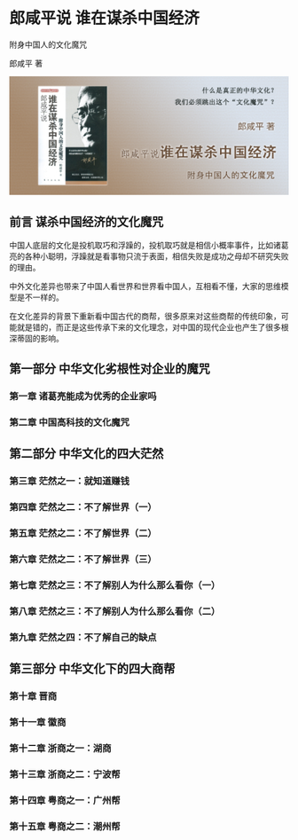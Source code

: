 # 郎咸平说 谁在谋杀中国经济

附身中国人的文化魔咒

郎咸平 著

![封面](contents/wx-cover.png)

## 前言 谋杀中国经济的文化魔咒

中国人底层的文化是投机取巧和浮躁的，投机取巧就是相信小概率事件，比如诸葛亮的各种小聪明，浮躁就是看事物只流于表面，相信失败是成功之母却不研究失败的理由。

中外文化差异也带来了中国人看世界和世界看中国人，互相看不懂，大家的思维模型是不一样的。

在文化差异的背景下重新看中国古代的商帮，很多原来对这些商帮的传统印象，可能就是错的，而正是这些传承下来的文化理念，对中国的现代企业也产生了很多根深蒂固的影响。

## 第一部分 中华文化劣根性对企业的魔咒

### 第一章 诸葛亮能成为优秀的企业家吗

### 第二章 中国高科技的文化魔咒

## 第二部分 中华文化的四大茫然

### 第三章 茫然之一：就知道赚钱

### 第四章 茫然之二：不了解世界（一）

### 第五章 茫然之二：不了解世界（二）

### 第六章 茫然之二：不了解世界（三）

### 第七章 茫然之三：不了解别人为什么那么看你（一）

### 第八章 茫然之三：不了解别人为什么那么看你（二）

### 第九章 茫然之四：不了解自己的缺点

## 第三部分 中华文化下的四大商帮

### 第十章 晋商

### 第十一章 徽商

### 第十二章 浙商之一：湖商

### 第十三章 浙商之二：宁波帮

### 第十四章 粤商之一：广州帮

### 第十五章 粤商之二：潮州帮
